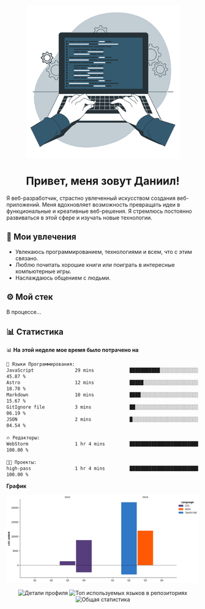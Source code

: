 <div align="center">
  <img width="400" src="assets/main_pic.webp" alt="">
  <h1>Привет, меня зовут Даниил!</h1>
</div>

Я веб-разработчик, страстно увлеченный искусством создания веб-приложений. Меня вдохновляет возможность превращать идеи в функциональные и креативные веб-решения. Я стремлюсь постоянно развиваться в этой сфере и изучать новые технологии.

## :game_die: Мои увлечения

* Увлекаюсь программированием, технологиями и всем, что с этим связано.
* Люблю почитать хорошие книги или поиграть в интересные компьютерные игры.
* Наслаждаюсь общением с людьми.

## :gear: Мой стек

В процессе...

## :bar_chart: Статистика

<!--START_SECTION:waka-->
📊 **На этой неделе мое время было потрачено на** 

```text
💬 Языки Программирования: 
JavaScript               29 mins             ███████████░░░░░░░░░░░░░░   45.87 % 
Astro                    12 mins             █████░░░░░░░░░░░░░░░░░░░░   18.78 % 
Markdown                 10 mins             ████░░░░░░░░░░░░░░░░░░░░░   15.67 % 
GitIgnore file           3 mins              ██░░░░░░░░░░░░░░░░░░░░░░░   06.19 % 
JSON                     2 mins              █░░░░░░░░░░░░░░░░░░░░░░░░   04.54 % 

🔥 Редакторы: 
WebStorm                 1 hr 4 mins         █████████████████████████   100.00 % 

🐱‍💻 Проекты: 
high-pass                1 hr 4 mins         █████████████████████████   100.00 % 
```

**График**

![Lines of Code chart](https://raw.githubusercontent.com/daniilgrigorev01/daniilgrigorev01/main/assets/bar_graph.png)


<!--END_SECTION:waka-->

<div align="center">
  <img src="http://github-profile-summary-cards.vercel.app/api/cards/profile-details?username=daniilgrigorev01&theme=github" alt="Детали профиля">
  <img src="http://github-profile-summary-cards.vercel.app/api/cards/repos-per-language?username=daniilgrigorev01&theme=github" alt="Топ используемых языков в репозиториях">
  <img src="http://github-profile-summary-cards.vercel.app/api/cards/stats?username=daniilgrigorev01&theme=github" alt="Общая статистика">
</div>
